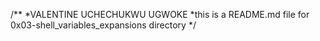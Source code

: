 /**
*VALENTINE UCHECHUKWU UGWOKE
*this is a README.md file for 0x03-shell_variables_expansions directory
*/
